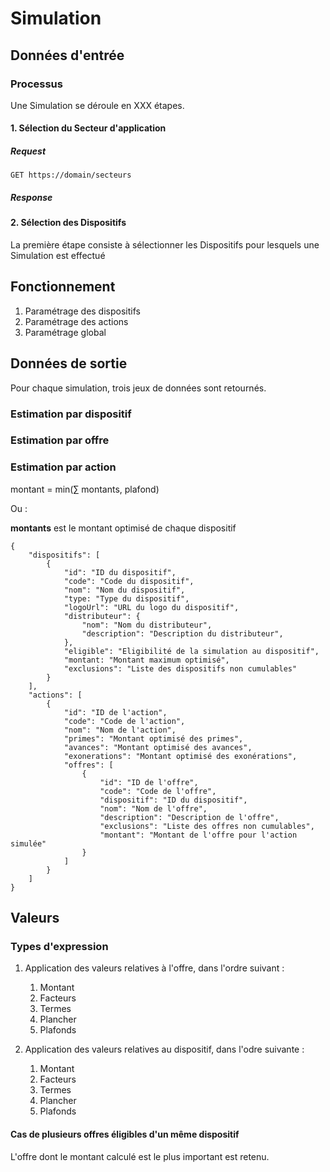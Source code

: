 # Simulation

## Données d'entrée

### Processus

Une Simulation se déroule en XXX étapes.

#### 1. Sélection du Secteur d'application

##### Request

```
GET https://domain/secteurs
```

##### Response


#### 2. Sélection des Dispositifs

La première étape consiste à sélectionner les Dispositifs pour lesquels une Simulation est effectué

## Fonctionnement

1. Paramétrage des dispositifs
2. Paramétrage des actions
3. Paramétrage global

## Données de sortie

Pour chaque simulation, trois jeux de données sont retournés.

### Estimation par dispositif

### Estimation par offre

### Estimation par action






montant = min(∑ montants, plafond)

Ou :

**montants** est le montant optimisé de chaque dispositif 


````
{
    "dispositifs": [
        {
            "id": "ID du dispositif",
            "code": "Code du dispositif",
            "nom": "Nom du dispositif",
            "type: "Type du dispositif",
            "logoUrl": "URL du logo du dispositif",
            "distributeur": {
                "nom": "Nom du distributeur",
                "description": "Description du distributeur",
            },
            "eligible": "Eligibilité de la simulation au dispositif",
            "montant: "Montant maximum optimisé",
            "exclusions": "Liste des dispositifs non cumulables"
        }
    ],
    "actions": [
        {
            "id": "ID de l'action",
            "code": "Code de l'action",
            "nom": "Nom de l'action",
            "primes": "Montant optimisé des primes",
            "avances": "Montant optimisé des avances",
            "exonerations": "Montant optimisé des exonérations",
            "offres": [
                {
                    "id": "ID de l'offre",
                    "code": "Code de l'offre",
                    "dispositif": "ID du dispositif",
                    "nom": "Nom de l'offre",
                    "description": "Description de l'offre",
                    "exclusions": "Liste des offres non cumulables",
                    "montant": "Montant de l'offre pour l'action simulée"
                }
            ]
        }
    ]
}
````





## Valeurs

### Types d'expression



1. Application des valeurs relatives à l'offre, dans l'ordre suivant :
    1. Montant
    2. Facteurs
    3. Termes
    4. Plancher
    5. Plafonds

2. Application des valeurs relatives au dispositif, dans l'odre suivante :
    1. Montant
    2. Facteurs
    3. Termes
    4. Plancher
    5. Plafonds


#### Cas de plusieurs offres éligibles d'un même dispositif

L'offre dont le montant calculé est le plus important est retenu.

